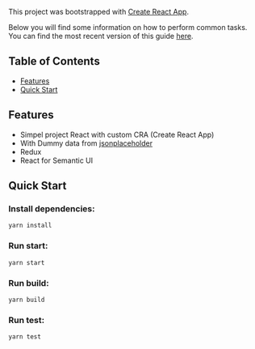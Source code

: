 This project was bootstrapped with [Create React App](https://github.com/facebookincubator/create-react-app).

Below you will find some information on how to perform common tasks.<br>
You can find the most recent version of this guide [here](https://github.com/facebookincubator/create-react-app/blob/master/packages/react-scripts/template/README.md).

## Table of Contents
- [Features](#features)
- [Quick Start](#quick-start)

## Features
- Simpel project React with custom CRA (Create React App)
- With Dummy data from [jsonplaceholder](https://jsonplaceholder.typicode.com)
- Redux
- React for Semantic UI

## Quick Start

### Install dependencies:
```
yarn install
```

### Run start:
```
yarn start
```

### Run build:
```
yarn build
```

### Run test:
```
yarn test
```